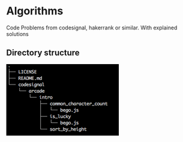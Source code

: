 # Algorithms
Code Problems from codesignal, hakerrank or similar. With explained solutions


## Directory structure

![Screenshot](docs/directory-structure.png)
